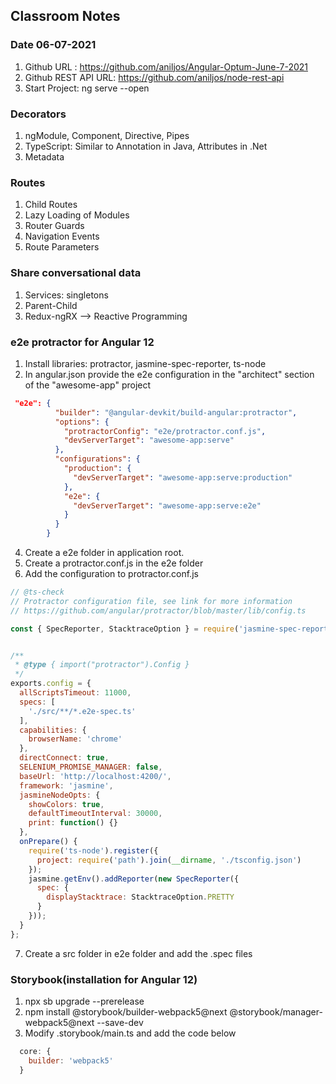 ## Classroom Notes

### Date 06-07-2021


1. Github URL : https://github.com/aniljos/Angular-Optum-June-7-2021
2. Github REST API URL: https://github.com/aniljos/node-rest-api
3. Start Project: ng serve --open


### Decorators

1. ngModule, Component, Directive, Pipes
2. TypeScript: Similar to Annotation in Java, Attributes in .Net
3. Metadata

### Routes

1. Child Routes
2. Lazy Loading of Modules
3. Router Guards
4. Navigation Events
5. Route Parameters

### Share conversational data

1. Services: singletons
2. Parent-Child
3. Redux-ngRX  --> Reactive Programming

### e2e protractor for Angular 12

1. Install libraries: protractor, jasmine-spec-reporter, ts-node
2. In angular.json provide the e2e configuration in the "architect" section of the "awesome-app" project

``` json  
 "e2e": {
          "builder": "@angular-devkit/build-angular:protractor",
          "options": {
            "protractorConfig": "e2e/protractor.conf.js",
            "devServerTarget": "awesome-app:serve"
          },
          "configurations": {
            "production": {
              "devServerTarget": "awesome-app:serve:production"
            },
            "e2e": {
              "devServerTarget": "awesome-app:serve:e2e"
            }
          }
        }
```
4. Create a e2e folder in application root.
5. Create a protractor.conf.js in the e2e folder
6. Add the configuration to protractor.conf.js
```javascript
// @ts-check
// Protractor configuration file, see link for more information
// https://github.com/angular/protractor/blob/master/lib/config.ts

const { SpecReporter, StacktraceOption } = require('jasmine-spec-reporter');


/**
 * @type { import("protractor").Config }
 */
exports.config = {
  allScriptsTimeout: 11000,
  specs: [
    './src/**/*.e2e-spec.ts'
  ],
  capabilities: {
    browserName: 'chrome'
  },
  directConnect: true,
  SELENIUM_PROMISE_MANAGER: false,
  baseUrl: 'http://localhost:4200/',
  framework: 'jasmine',
  jasmineNodeOpts: {
    showColors: true,
    defaultTimeoutInterval: 30000,
    print: function() {}
  },
  onPrepare() {
    require('ts-node').register({
      project: require('path').join(__dirname, './tsconfig.json')
    });
    jasmine.getEnv().addReporter(new SpecReporter({
      spec: {
        displayStacktrace: StacktraceOption.PRETTY
      }
    }));
  }
};
```

7. Create a src folder in e2e folder and add the .spec files

### Storybook(installation for Angular 12)

1. npx sb upgrade --prerelease
2. npm install @storybook/builder-webpack5@next @storybook/manager-webpack5@next --save-dev
3. Modify .storybook/main.ts and add the code below
```javascript
  core: { 
    builder: 'webpack5'
  }
```